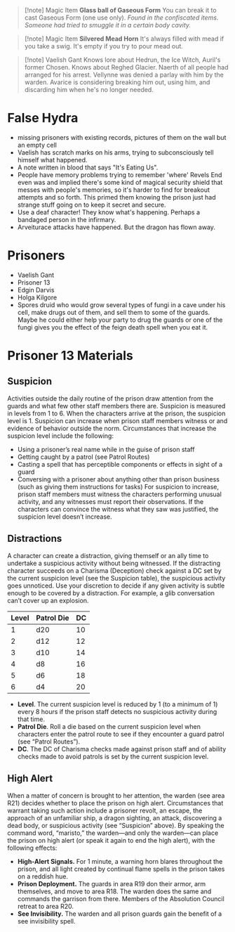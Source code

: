 >[!note] Magic Item
**Glass ball of Gaseous Form**
You can break it to cast Gaseous Form (one use only). 
*Found in the confiscated items. Someone had tried to smuggle it in a certain body cavity.*


>[!note] Magic Item
**Silvered Mead Horn**
It's always filled with mead if you take a swig. It's empty if you try to pour mead out.


>[!note] Vaelish Gant
> Knows lore about Hedrun, the Ice Witch, Auril's former Chosen.
> Knows about Reghed Glacier.
> Naerth of all people had arranged for his arrest.
> Vellynne was denied a parlay with him by the warden.
> Avarice is considering breaking him out, using him, and discarding him when he's no longer needed.


# False Hydra
- missing prisoners with existing records, pictures of them on the wall but an empty cell
- Vaelish has scratch marks on his arms, trying to subconsciously tell himself what happened.
- A note written in blood that says "It's Eating Us". 
- People have memory problems trying to remember 'where' Revels End even was and implied there's some kind of magical security shield that messes with people's memories, so it's harder to find for breakout attempts and so forth. This primed them knowing the prison just had strange stuff going on to keep it secret and secure.
- Use a deaf character! They know what's happening. Perhaps a bandaged person in the infirmary.
- Arveiturace attacks have happened. But the dragon has flown away.

# Prisoners
- Vaelish Gant
- Prisoner 13
- Edgin Darvis
- Holga Kilgore
- Spores druid who would grow several types of fungi in a cave under his cell, make drugs out of them, and sell them to some of the guards. Maybe he could either help your party to drug the guards or one of the fungi gives you the effect of the feign death spell when you eat it.




# Prisoner 13 Materials

## Suspicion
Activities outside the daily routine of the prison draw attention from the guards and what few other staff members there are. Suspicion is measured in levels from 1 to 6. When the characters arrive at the prison, the suspicion level is 1. Suspicion can increase when prison staff members witness or and evidence of behavior outside the norm. Circumstances that increase the suspicion level include the following:
- Using a prisoner’s real name while in the guise of prison staff
- Getting caught by a patrol (see Patrol Routes)
- Casting a spell that has perceptible components or effects in sight of a guard
- Conversing with a prisoner about anything other than prison business (such as giving them instructions for tasks)
For suspicion to increase, prison staff members must witness the characters performing unusual activity, and any witnesses must report their observations. If the
characters can convince the witness what they saw was justified, the suspicion level doesn’t increase.

## Distractions
A character can create a distraction, giving themself or an ally time to undertake a suspicious activity without being witnessed. If the distracting character succeeds on a Charisma (Deception) check against a DC set by the current suspicion level (see the Suspicion table), the suspicious activity goes unnoticed. Use your discretion to decide if any given activity is subtle enough to be covered by a distraction. For example, a glib conversation can’t cover up an explosion.

| Level | Patrol Die | DC  |
| ----- | ---------- | --- |
| 1     | d20        | 10  |
| 2     | d12        | 12  |
| 3     | d10        | 14  |
| 4     | d8         | 16  |
| 5     | d6         | 18  |
| 6     | d4         | 20  |

- **Level**. The current suspicion level is reduced by 1 (to a minimum of 1) every 8 hours if the prison staff detects no suspicious activity during that time.
- **Patrol Die**. Roll a die based on the current suspicion level when characters enter the patrol route to see if they encounter a guard patrol (see “Patrol Routes”).
- **DC**. The DC of Charisma checks made against prison staff and of ability checks made to avoid patrols is set by the current suspicion level.


## High Alert
When a matter of concern is brought to her attention, the warden (see area R21) decides whether to place the prison on high alert. Circumstances that warrant taking
such action include a prisoner revolt, an escape, the approach of an unfamiliar ship, a dragon sighting, an attack, discovering a dead body, or suspicious activity (see
“Suspicion” above). By speaking the command word, “maristo,” the warden—and only the warden—can place the prison on high alert (or speak it again to end the high alert), with the
following effects:
- **High-Alert Signals.** For 1 minute, a warning horn blares throughout the prison, and all light created by
continual flame spells in the prison takes on a reddish hue.
- **Prison Deployment.** The guards in area R19 don their armor, arm themselves, and move to area R18. The warden does the same and commands the garrison from there. Members of the Absolution Council retreat to area R20.
- **See Invisibility.** The warden and all prison guards gain the benefit of a
see invisibility spell.